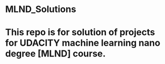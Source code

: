 # MLND_Solutions
# This repo is for solution of projects for UDACITY machine learning nano degree [MLND] course.
